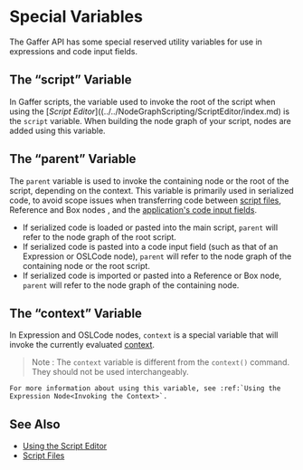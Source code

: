 
# Special Variables #

The Gaffer API has some special reserved utility variables for use in expressions and code input fields.


## The “script” Variable ##

In Gaffer scripts, the variable used to invoke the root of the script when using the [_Script Editor_]((../../NodeGraphScripting/ScriptEditor/index.md) is the `script` variable. When building the node graph of your script, nodes are added using this variable.


## The “parent” Variable ##

The `parent` variable is used to invoke the containing node or the root of the script, depending on the context. This variable is primarily used in serialized code, to avoid scope issues when transferring code between [script files](../ScriptFiles/index.md), Reference and Box nodes <!-- TODO: box and reference article links-->, and the [application's code input fields](../../NodeGraphScripting/ScriptEditor/index.md).

- If serialized code is loaded or pasted into the main script, `parent` will refer to the node graph of the root script.
- If serialized code is pasted into a code input field (such as that of an Expression or OSLCode node), `parent` will refer to the node graph of the containing node or the root script.
- If serialized code is imported or pasted into a Reference or Box node, `parent` will refer to the node graph of the containing node.


## The “context” Variable ##

In Expression and OSLCode nodes, `context` is a special variable that will invoke the currently evaluated [context](../Context/index.md).

> Note :
> The `context` variable is different from the `context()` command. They should not be used interchangeably.

```eval_rst
For more information about using this variable, see :ref:`Using the Expression Node<Invoking the Context>`.
```


## See Also ##

- [Using the Script Editor](../../NodeGraphScripting/UsingScriptEditor/index.md)
- [Script Files](../ScriptFiles/index.md)

